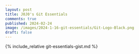 ```yaml
---
layout: post
title: J0J0's Git Essentials
comments: true
published: 2024-02-24
image: /images/2024-1-16-git-essentials/Git-Logo-Black.png
draft: false
---
```


{% include_relative git-essentials-gist.md %}